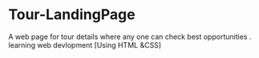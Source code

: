 # Tour-LandingPage
A web page for tour details where any one can check best opportunities . learning web devlopment [Using HTML &amp;CSS]
